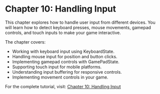 # Chapter 10: Handling Input

This chapter explores how to handle user input from different devices. You will learn how to detect keyboard presses, mouse movements, gamepad controls, and touch inputs to make your game interactive.

The chapter covers:

- Working with keyboard input using KeyboardState.
- Handling mouse input for position and button clicks.
- Implementing gamepad controls with GamePadState.
- Supporting touch input for mobile platforms.
- Understanding input buffering for responsive controls.
- Implementing movement controls in your game.

For the complete tutorial, visit: [Chapter 10: Handling Input](https://docs.monogame.net/articles/tutorials/building_2d_games/10_handling_input/)
